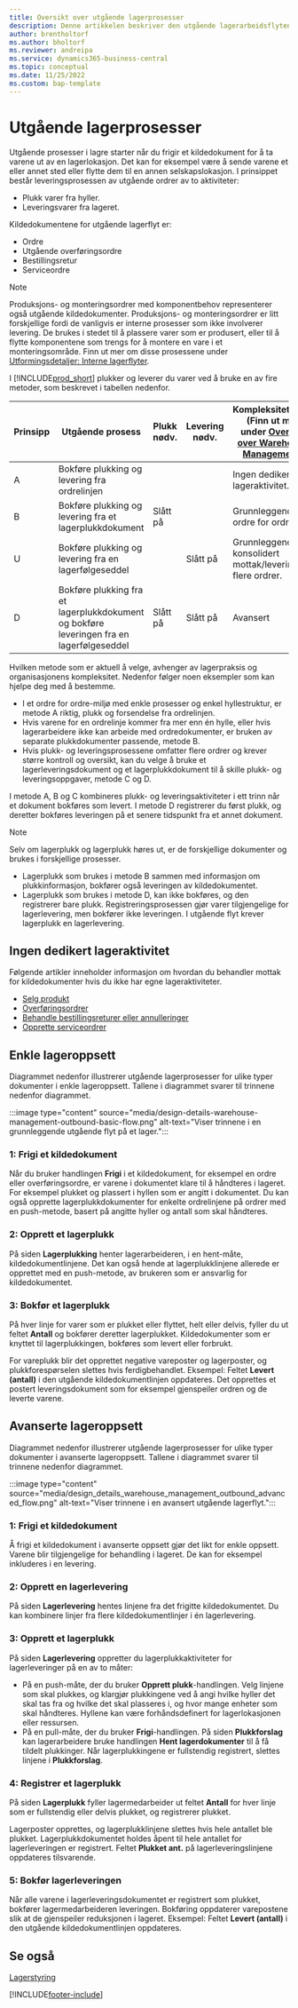 ```yaml
---
title: Oversikt over utgående lagerprosesser
description: Denne artikkelen beskriver den utgående lagerarbeidsflyten.
author: brentholtorf
ms.author: bholtorf
ms.reviewer: andreipa
ms.service: dynamics365-business-central
ms.topic: conceptual
ms.date: 11/25/2022
ms.custom: bap-template
---
```

# <a name="outbound-warehouse-processes" />Utgående lagerprosesser

Utgående prosesser i lagre starter når du frigir et kildedokument for å ta varene ut av en lagerlokasjon. Det kan for eksempel være å sende varene et eller annet sted eller flytte dem til en annen selskapslokasjon. I prinsippet består leveringsprosessen av utgående ordrer av to aktiviteter:

* Plukk varer fra hyller.
* Leveringsvarer fra lageret.

Kildedokumentene for utgående lagerflyt er:  

* Ordre  
* Utgående overføringsordre  
* Bestillingsretur  
* Serviceordre  

> [!NOTE]
> Produksjons- og monteringsordrer med komponentbehov representerer også utgående kildedokumenter. Produksjons- og monteringsordrer er litt forskjellige fordi de vanligvis er interne prosesser som ikke involverer levering. De brukes i stedet til å plassere varer som er produsert, eller til å flytte komponentene som trengs for å montere en vare i et monteringsområde. Finn ut mer om disse prosessene under [Utformingsdetaljer: Interne lagerflyter](design-details-internal-warehouse-flows.md).  

I [!INCLUDE[prod_short](includes/prod_short.md)] plukker og leverer du varer ved å bruke en av fire metoder, som beskrevet i tabellen nedenfor.

|Prinsipp|Utgående prosess|Plukk nødv.|Levering nødv.|Kompleksitetsnivå (Finn ut mer under [Oversikt over Warehouse Management](design-details-warehouse-management.md))|  
|------|----------------|-----|---------|-------------------------------------------------------------------------------------|  
|A|Bokføre plukking og levering fra ordrelinjen|||Ingen dedikert lageraktivitet.|  
|B|Bokføre plukking og levering fra et lagerplukkdokument|Slått på||Grunnleggende: ordre for ordre.|  
|U|Bokføre plukking og levering fra en lagerfølgeseddel||Slått på|Grunnleggende: konsolidert mottak/levering for flere ordrer.|  
|D|Bokføre plukking fra et lagerplukkdokument og bokføre leveringen fra en lagerfølgeseddel|Slått på|Slått på|Avansert|  

Hvilken metode som er aktuell å velge, avhenger av lagerpraksis og organisasjonens kompleksitet. Nedenfor følger noen eksempler som kan hjelpe deg med å bestemme.

* I et ordre for ordre-miljø med enkle prosesser og enkel hyllestruktur, er metode A riktig, plukk og forsendelse fra ordrelinjen.
* Hvis varene for en ordrelinje kommer fra mer enn én hylle, eller hvis lagerarbeidere ikke kan arbeide med ordredokumenter, er bruken av separate plukkdokumenter passende, metode B.
* Hvis plukk- og leveringsprosessene omfatter flere ordrer og krever større kontroll og oversikt, kan du velge å bruke et lagerleveringsdokument og et lagerplukkdokument til å skille plukk- og leveringsoppgaver, metode C og D.  

I metode A, B og C kombineres plukk- og leveringsaktiviteter i ett trinn når et dokument bokføres som levert. I metode D registrerer du først plukk, og deretter bokføres leveringen på et senere tidspunkt fra et annet dokument.

> [!NOTE]
> Selv om lagerplukk og lagerplukk høres ut, er de forskjellige dokumenter og brukes i forskjellige prosesser.
> * Lagerplukk som brukes i metode B sammen med informasjon om plukkinformasjon, bokfører også leveringen av kildedokumentet.
> * Lagerplukk som brukes i metode D, kan ikke bokføres, og den registrerer bare plukk. Registreringsprosessen gjør varer tilgjengelige for lagerlevering, men bokfører ikke leveringen. I utgående flyt krever lagerplukk en lagerlevering.

## <a name="no-dedicated-warehouse-activity" />Ingen dedikert lageraktivitet

Følgende artikler inneholder informasjon om hvordan du behandler mottak for kildedokumenter hvis du ikke har egne lageraktiviteter.

* [Selg produkt](sales-how-sell-products.md)
* [Overføringsordrer](inventory-how-transfer-between-locations.md)
* [Behandle bestillingsreturer eller annulleringer](purchasing-how-process-purchase-returns-cancellations.md)
* [Opprette serviceordrer](service-how-to-create-service-orders.md)

## <a name="basic-warehouse-configurations" />Enkle lageroppsett

Diagrammet nedenfor illustrerer utgående lagerprosesser for ulike typer dokumenter i enkle lageroppsett. Tallene i diagrammet svarer til trinnene nedenfor diagrammet.  

:::image type="content" source="media/design-details-warehouse-management-outbound-basic-flow.png" alt-text="Viser trinnene i en grunnleggende utgående flyt på et lager.":::

### <a name="1-release-a-source-document" />1: Frigi et kildedokument

Når du bruker handlingen **Frigi** i et kildedokument, for eksempel en ordre eller overføringsordre, er varene i dokumentet klare til å håndteres i lageret. For eksempel plukket og plassert i hyllen som er angitt i dokumentet. Du kan også opprette lagerplukkdokumenter for enkelte ordrelinjene på ordrer med en push-metode, basert på angitte hyller og antall som skal håndteres.  

### <a name="2-create-an-inventory-pick" />2: Opprett et lagerplukk

På siden **Lagerplukking**  henter lagerarbeideren, i en hent-måte, kildedokumentlinjene. Det kan også hende at lagerplukklinjene allerede er opprettet med en push-metode, av brukeren som er ansvarlig for kildedokumentet.  

### <a name="3-post-an-inventory-pick" />3: Bokfør et lagerplukk

På hver linje for varer som er plukket eller flyttet, helt eller delvis, fyller du ut feltet **Antall** og bokfører deretter lagerplukket. Kildedokumenter som er knyttet til lagerplukkingen, bokføres som levert eller forbrukt.  

For vareplukk blir det opprettet negative vareposter og lagerposter, og plukkforespørselen slettes hvis ferdigbehandlet. Eksempel: Feltet **Levert (antall)** i den utgående kildedokumentlinjen oppdateres. Det opprettes et postert leveringsdokument som for eksempel gjenspeiler ordren og de leverte varene.  

## <a name="advanced-warehouse-configurations" />Avanserte lageroppsett

Diagrammet nedenfor illustrerer utgående lagerprosesser for ulike typer dokumenter i avanserte lageroppsett. Tallene i diagrammet svarer til trinnene nedenfor diagrammet.  

:::image type="content" source="media/design_details_warehouse_management_outbound_advanced_flow.png" alt-text="Viser trinnene i en avansert utgående lagerflyt.":::

### <a name="1-release-a-source-document-1" />1: Frigi et kildedokument

Å frigi et kildedokument i avanserte oppsett gjør det likt for enkle oppsett. Varene blir tilgjengelige for behandling i lageret. De kan for eksempel inkluderes i en levering.  

### <a name="2-create-a-warehouse-shipment" />2: Opprett en lagerlevering

På siden **Lagerlevering** hentes linjene fra det frigitte kildedokumentet. Du kan kombinere linjer fra flere kildedokumentlinjer i én lagerlevering.  

### <a name="3-create-a-warehouse-pick" />3: Opprett et lagerplukk

På siden **Lagerlevering** oppretter du lagerplukkaktiviteter for lagerleveringer på en av to måter:

- På en push-måte, der du bruker **Opprett plukk**-handlingen. Velg linjene som skal plukkes, og klargjør plukkingene ved å angi hvilke hyller det skal tas fra og hvilke det skal plasseres i, og hvor mange enheter som skal håndteres. Hyllene kan være forhåndsdefinert for lagerlokasjonen eller ressursen.
- På en pull-måte, der du bruker **Frigi**-handlingen. På siden **Plukkforslag** kan lagerarbeidere bruke handlingen **Hent lagerdokumenter** til å få tildelt plukkinger. Når lagerplukkingene er fullstendig registrert, slettes linjene i **Plukkforslag**.

### <a name="4-register-a-warehouse-pick" />4: Registrer et lagerplukk

På siden **Lagerplukk** fyller lagermedarbeider ut feltet **Antall** for hver linje som er fullstendig eller delvis plukket, og registrerer plukket.

Lagerposter opprettes, og lagerplukklinjene slettes hvis hele antallet ble plukket. Lagerplukkdokumentet holdes åpent til hele antallet for lagerleveringen er registrert. Feltet **Plukket ant.** på lagerleveringslinjene oppdateres tilsvarende.  

### <a name="5-post-the-warehouse-shipment" />5: Bokfør lagerleveringen

Når alle varene i lagerleveringsdokumentet er registrert som plukket, bokfører lagermedarbeideren leveringen. Bokføring oppdaterer varepostene slik at de gjenspeiler reduksjonen i lageret. Eksempel: Feltet **Levert (antall)** i den utgående kildedokumentlinjen oppdateres.  

## <a name="see-also" />Se også

[Lagerstyring](design-details-warehouse-management.md)  

[!INCLUDE[footer-include](includes/footer-banner.md)]
